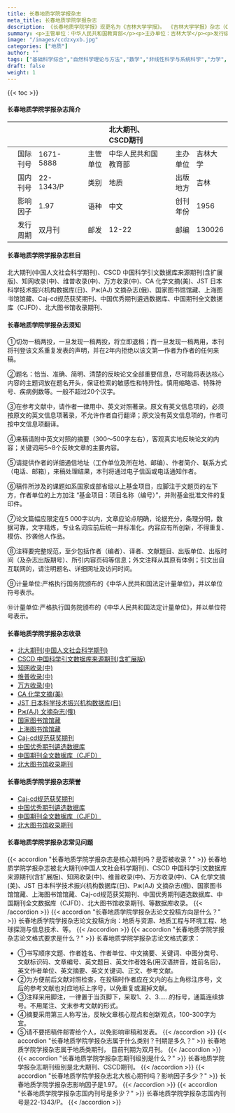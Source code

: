 ```yaml
---
title: 长春地质学院学报杂志
meta_title: 长春地质学院学报杂志
description: 《长春地质学院学报》现更名为《吉林大学学报》。 《吉林大学学报》杂志（CN:22-1343/P）内容丰富、思想健康，1956年创刊，目前以双月刊形式发行，刊物对外积极扩大宣传，致力于提高杂志质量与影响，是中国学术界具有较高声望和影响力的学术期刊之一。该杂志旨在促进学术交流、推动科学研究和提升学术水平，为吉林大学师生及其他学术界人士提供一个展示研究成果和学术思想的平台。 《吉林大学学报》的主题范围涵盖了自然科学、工程技术、农学、医学、社会科学、人文科学等多个学科领域。刊载内容包括学术论文、学术综述、实验研究、理论探讨、技术应用、学术评论等，涵盖了各个学科领域的研究成果和学术动态。该杂志注重学术质量，所有的论文都经过严格的同行评审程序，确保论文的学术准确性和科学性。杂志的编辑团队由吉林大学的学者和专家组成，保证了论文的学术水平和质量。该杂志的论文被广泛引用和关注，为吉林大学的科学研究和学术交流提供了一个重要平台。 《吉林大学学报》不仅关注学术研究，还积极推动科技创新和科研成果的转化应用。该杂志注重实践应用和产学研结合，刊载具有应用价值的研究成果和技术应用案例，促进科研成果与实际应用的对接和结合。此外，该学报也注重国际学术交流与合作。杂志定期与国内外高校、科研机构、学术团体进行学术交流与合作，并积极邀请国内外专家学者担任编委和审稿人，引进和推广国际先进的学术理念和研究成果。
summary: <p>主管单位：中华人民共和国教育部</p><p>主办单位：吉林大学</p><p>发行级别：北大期刊、CSCD期刊</p><p>发行周期：双月刊</p>
image: "/images/ccdzxyxb.jpg"
categories: ["地质"]
author: ""
tags: ["基础科学综合","自然科学理论与方法","数学","非线性科学与系统科学","力学","物理学","生物学","天文学","自然地理学测绘学","气象学","海洋学","地质学","地球物理学","资源科学",]
draft: false
weight: 1
---
```


{{< toc >}}

#### 长春地质学院学报杂志简介
|               |                               |               | 北大期刊、CSCD期刊        |               |                           |
| ------------: | :---------------------------- | ------------: | :---------------------------- | ------------: | :------------------------ |
| 国际刊号      | 1671-5888   | 主管单位      | 中华人民共和国教育部     | 主办单位      | 吉林大学     |
| 国内刊号      | 22-1343/P        | 类别          | 地质       | 出版地方      | 吉林           |
| 影响因子      | 1.97        | 语种          | 中文             | 创刊年份      | 1956    |
| 发行周期      | 双月刊    | 邮发          | 12-22              | 邮编          | 130026      |

#### 长春地质学院学报杂志栏目
<span>北大期刊(中国人文社会科学期刊)</span>、<span>CSCD 中国科学引文数据库来源期刊(含扩展版)</span>、<span>知网收录(中)</span>、<span>维普收录(中)</span>、<span>万方收录(中)</span>、<span>CA 化学文摘(美)</span>、<span>JST 日本科学技术振兴机构数据库(日)</span>、<span>Pж(AJ) 文摘杂志(俄)</span>、<span>国家图书馆馆藏</span>、<span>上海图书馆馆藏</span>、<span>Caj-cd规范获奖期刊</span>、<span>中国优秀期刊遴选数据库</span>、<span>中国期刊全文数据库（CJFD）</span>、<span>北大图书馆收录期刊</span>、

#### 长春地质学院学报杂志须知
<p><p>
	①切勿一稿两投，一旦发现一稿两投，将立即退稿；而一旦发现一稿两用，本刊将刊登该文系重复发表的声明，并在2年内拒绝以该文第一作者为作者的任何来稿。
</p><p>
	②题名：恰当、准确、简明、清楚的反映论文全部重要信息，尽可能将表达核心内容的主题词放在题名开头，保证检索的敏感性和特异性。慎用缩略语、特殊符号、疾病例数等。一般不超过20个汉字。
</p><p>
	③在参考文献中，请作者一律用中、英文对照著录。原文有英文信息项的，必须按原文的英文信息项著录，不允许作者自行翻译；原文没有英文信息项的，作者可按中文信息项翻译。
</p><p>
	④来稿请附中英文对照的摘要（300～500字左右），客观真实地反映论文的内容；关键词用5~8个反映文章的主要内容。
</p><p>
	⑤请提供作者的详细通信地址（工作单位及所在地、邮编）、作者简介、联系方式（电话、邮箱），来稿处理结果，本刊将通过电子信函或电话通知作者。
</p><p>
	⑥稿件所涉及的课题如系国家或部省级以上基金项目，应脚注于文题页的左下方，作者单位的上方加注 “基金项目：项目名称（编号）”，并附基金批准文件的复印件。
</p><p>
	⑦论文篇幅应限定在5 000字以内，文章应论点明确，论据充分，条理分明，数据可靠，文字精炼，专业名词应前后统一并标准化。内容应有所创新，不得重复、模仿、抄袭他人作品。
</p><p>
	⑧注释要完整规范，至少包括作者（编者）、译者、文献题目、出版单位、出版时间（及杂志出版期号）、所引内容页码等信息；外文注释从其原有体例；引文出自互联网的，请注明题名、详细网址及访问时间。
</p><p>
	⑨计量单位:严格执行国务院颁布的《中华人民共和国法定计量单位》，并以单位符号表示。
</p><p>
	⑩计量单位:严格执行国务院颁布的《中华人民共和国法定计量单位》，并以单位符号表示。
</p></p>


#### 长春地质学院学报杂志收录
<ul>
    <li class="inline-block">
        <a class="bg-theme-light hover:bg-primary dark:bg-darkmode-theme-light dark:hover:bg-darkmode-primary dark:hover:text-dark m-1 block rounded px-3 py-1 hover:text-white" href="#长春地质学院学报杂志收录">
        北大期刊(中国人文社会科学期刊)
        </a>
    </li>
    <li class="inline-block">
        <a class="bg-theme-light hover:bg-primary dark:bg-darkmode-theme-light dark:hover:bg-darkmode-primary dark:hover:text-dark m-1 block rounded px-3 py-1 hover:text-white" href="#长春地质学院学报杂志收录">
        CSCD 中国科学引文数据库来源期刊(含扩展版)
        </a>
    </li>
    <li class="inline-block">
        <a class="bg-theme-light hover:bg-primary dark:bg-darkmode-theme-light dark:hover:bg-darkmode-primary dark:hover:text-dark m-1 block rounded px-3 py-1 hover:text-white" href="#长春地质学院学报杂志收录">
        知网收录(中)
        </a>
    </li>
    <li class="inline-block">
        <a class="bg-theme-light hover:bg-primary dark:bg-darkmode-theme-light dark:hover:bg-darkmode-primary dark:hover:text-dark m-1 block rounded px-3 py-1 hover:text-white" href="#长春地质学院学报杂志收录">
        维普收录(中)
        </a>
    </li>
    <li class="inline-block">
        <a class="bg-theme-light hover:bg-primary dark:bg-darkmode-theme-light dark:hover:bg-darkmode-primary dark:hover:text-dark m-1 block rounded px-3 py-1 hover:text-white" href="#长春地质学院学报杂志收录">
        万方收录(中)
        </a>
    </li>
    <li class="inline-block">
        <a class="bg-theme-light hover:bg-primary dark:bg-darkmode-theme-light dark:hover:bg-darkmode-primary dark:hover:text-dark m-1 block rounded px-3 py-1 hover:text-white" href="#长春地质学院学报杂志收录">
        CA 化学文摘(美)
        </a>
    </li>
    <li class="inline-block">
        <a class="bg-theme-light hover:bg-primary dark:bg-darkmode-theme-light dark:hover:bg-darkmode-primary dark:hover:text-dark m-1 block rounded px-3 py-1 hover:text-white" href="#长春地质学院学报杂志收录">
        JST 日本科学技术振兴机构数据库(日)
        </a>
    </li>
    <li class="inline-block">
        <a class="bg-theme-light hover:bg-primary dark:bg-darkmode-theme-light dark:hover:bg-darkmode-primary dark:hover:text-dark m-1 block rounded px-3 py-1 hover:text-white" href="#长春地质学院学报杂志收录">
        Pж(AJ) 文摘杂志(俄)
        </a>
    </li>
    <li class="inline-block">
        <a class="bg-theme-light hover:bg-primary dark:bg-darkmode-theme-light dark:hover:bg-darkmode-primary dark:hover:text-dark m-1 block rounded px-3 py-1 hover:text-white" href="#长春地质学院学报杂志收录">
        国家图书馆馆藏
        </a>
    </li>
    <li class="inline-block">
        <a class="bg-theme-light hover:bg-primary dark:bg-darkmode-theme-light dark:hover:bg-darkmode-primary dark:hover:text-dark m-1 block rounded px-3 py-1 hover:text-white" href="#长春地质学院学报杂志收录">
        上海图书馆馆藏
        </a>
    </li>
    <li class="inline-block">
        <a class="bg-theme-light hover:bg-primary dark:bg-darkmode-theme-light dark:hover:bg-darkmode-primary dark:hover:text-dark m-1 block rounded px-3 py-1 hover:text-white" href="#长春地质学院学报杂志收录">
        Caj-cd规范获奖期刊
        </a>
    </li>
    <li class="inline-block">
        <a class="bg-theme-light hover:bg-primary dark:bg-darkmode-theme-light dark:hover:bg-darkmode-primary dark:hover:text-dark m-1 block rounded px-3 py-1 hover:text-white" href="#长春地质学院学报杂志收录">
        中国优秀期刊遴选数据库
        </a>
    </li>
    <li class="inline-block">
        <a class="bg-theme-light hover:bg-primary dark:bg-darkmode-theme-light dark:hover:bg-darkmode-primary dark:hover:text-dark m-1 block rounded px-3 py-1 hover:text-white" href="#长春地质学院学报杂志收录">
        中国期刊全文数据库（CJFD）
        </a>
    </li>
    <li class="inline-block">
        <a class="bg-theme-light hover:bg-primary dark:bg-darkmode-theme-light dark:hover:bg-darkmode-primary dark:hover:text-dark m-1 block rounded px-3 py-1 hover:text-white" href="#长春地质学院学报杂志收录">
        北大图书馆收录期刊
        </a>
    </li>
</ul>



#### 长春地质学院学报杂志荣誉
<ul>
    <li class="inline-block">
        <a class="bg-theme-light hover:bg-primary dark:bg-darkmode-theme-light dark:hover:bg-darkmode-primary dark:hover:text-dark m-1 block rounded px-3 py-1 hover:text-white" href="#长春地质学院学报杂志荣誉">
        Caj-cd规范获奖期刊
        </a>
    </li>
    <li class="inline-block">
        <a class="bg-theme-light hover:bg-primary dark:bg-darkmode-theme-light dark:hover:bg-darkmode-primary dark:hover:text-dark m-1 block rounded px-3 py-1 hover:text-white" href="#长春地质学院学报杂志荣誉">
        中国优秀期刊遴选数据库
        </a>
    </li>
    <li class="inline-block">
        <a class="bg-theme-light hover:bg-primary dark:bg-darkmode-theme-light dark:hover:bg-darkmode-primary dark:hover:text-dark m-1 block rounded px-3 py-1 hover:text-white" href="#长春地质学院学报杂志荣誉">
        中国期刊全文数据库（CJFD）
        </a>
    </li>
    <li class="inline-block">
        <a class="bg-theme-light hover:bg-primary dark:bg-darkmode-theme-light dark:hover:bg-darkmode-primary dark:hover:text-dark m-1 block rounded px-3 py-1 hover:text-white" href="#长春地质学院学报杂志荣誉">
        北大图书馆收录期刊
        </a>
    </li>
</ul>












#### 长春地质学院学报杂志常见问题
{{< accordion "长春地质学院学报杂志是核心期刊吗？是否被收录？" >}}
长春地质学院学报杂志被北大期刊(中国人文社会科学期刊)、CSCD 中国科学引文数据库来源期刊(含扩展版)、知网收录(中)、维普收录(中)、万方收录(中)、CA 化学文摘(美)、JST 日本科学技术振兴机构数据库(日)、Pж(AJ) 文摘杂志(俄)、国家图书馆馆藏、上海图书馆馆藏、Caj-cd规范获奖期刊、中国优秀期刊遴选数据库、中国期刊全文数据库（CJFD）、北大图书馆收录期刊、等数据库收录。
{{< /accordion >}}
{{< accordion "长春地质学院学报杂志论文投稿方向是什么？" >}}
长春地质学院学报杂志论文投稿方向：地质与资源、地质工程与环境工程、地球探测与信息技术、等。
{{< /accordion >}}
{{< accordion "长春地质学院学报杂志论文格式要求是什么？" >}}
长春地质学院学报杂志论文格式要求：
- ①书写顺序文题、作者姓名、作者单位、中文摘要、关键词、中图分类号、文献标识码、文章编号、英文题目、英文作者姓名(用汉语拼音，姓前名后)，英文作者单位、英文摘要、英文关键词、正文、参考文献。
- ②为方便前后文献对照检查，在投稿时作者应在文内的右上角标注序号，文后的参考文献也对应地标上序号，以免重复或漏掉文献。
- ③注释采用脚注，一律置于当页脚下，采取1、2、3……的标号，通篇连续排号。不用尾注、文末参考文献的形式。
- ④摘要采用第三人称写法，反映文章核心观点和创新观点，100-300字为宜。
- ⑤请不要把稿件邮寄给个人，以免影响审稿和发表。
{{< /accordion >}}
{{< accordion "长春地质学院学报杂志属于什么类别？刊期是多久？" >}}
长春地质学院学报杂志属于地质类期刊， 目前刊期为双月刊。
{{< /accordion >}}
{{< accordion "长春地质学院学报杂志期刊级别是什么？" >}}
长春地质学院学报杂志期刊级别是北大期刊、CSCD期刊。
{{< /accordion >}}
{{< accordion "长春地质学院学报杂志北大核心期刊吗？影响因子多少？" >}}
长春地质学院学报杂志影响因子是1.97。
{{< /accordion >}}
{{< accordion "长春地质学院学报杂志国内刊号是多少？" >}}
长春地质学院学报杂志国内刊号是22-1343/P。
{{< /accordion >}}